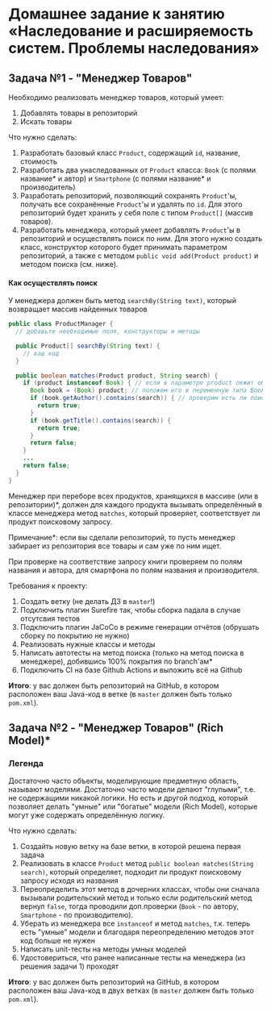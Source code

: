 # Домашнее задание к занятию «Наследование и расширяемость систем. Проблемы наследования»
## Задача №1 - "Менеджер Товаров"
Необходимо реализовать менеджер товаров, который умеет:
1. Добавлять товары в репозиторий
1. Искать товары

Что нужно сделать:
1. Разработать базовый класс `Product`, содержащий `id`, название, стоимость
1. Разработать два унаследованных от `Product` класса: `Book` (с полями название* и автор) и `Smartphone` (с полями название* и производитель)
1. Разработать репозиторий, позволяющий сохранять `Product`'ы, получать все сохранённые `Product`'ы и удалять по `id`. Для этого репозиторий будет хранить у себя поле с типом `Product[]` (массив товаров).
1. Разработать менеджера, который умеет добавлять `Product`'ы в репозиторий и осуществлять поиск по ним. Для этого нужно создать класс, конструктор которого будет принимать параметром репозиторий, а также с методом `publiс void add(Product product)` и методом поиска (см. ниже).

#### Как осуществлять поиск
У менеджера должен быть метод `searchBy(String text)`, который возвращает массив найденных товаров 

```java
public class ProductManager {
  // добавьте необходимые поля, конструкторы и методы

  public Product[] searchBy(String text) {
    // ваш код
  }

  public boolean matches(Product product, String search) {
    if (product instanceof Book) { // если в параметре product лежит объект класса Book
      Book book = (Book) product; // положем его в переменную типа Book чтобы пользоваться методами класса Book
      if (book.getAuthor().contains(search)) { // проверим есть ли поисковое слово в данных об авторе
        return true;
      }
      if (book.getTitle().contains(search)) {
        return true;
      }
      return false;
    }
    ...
    return false;
  }
}
```

Менеджер при переборе всех продуктов, хранящихся в массиве (или в репозитории)*, должен для каждого продукта вызывать определённый в классе менеджера метод `matches`, который проверяет, соответствует ли продукт поисковому запросу.

Примечание*: если вы сделали репозиторий, то пусть менеджер забирает из репозитория все товары и сам уже по ним ищет.

При проверке на соответствие запросу книги проверяем по полям названия и автора, для смартфона по полям названия и производителя.

Требования к проекту:
1. Создать ветку (не делать ДЗ в `master`!)
1. Подключить плагин Surefire так, чтобы сборка падала в случае отсутсвия тестов
1. Подключить плагин JaCoCo в режиме генерации отчётов (обрушать сборку по покрытию не нужно)
1. Реализовать нужные классы и методы
1. Написать автотесты на метод поиска (только на метод поиска в менеджере), добившись 100% покрытия по branch'ам* 
1. Подключить CI на базе Github Actions и выложить всё на Github

**Итого**: у вас должен быть репозиторий на GitHub, в котором расположен ваш Java-код в ветке (в `master` должен быть только `pom.xml`).

## Задача №2 - "Менеджер Товаров" (Rich Model)*

### Легенда
Достаточно часто объекты, моделирующие предметную область, называют моделями. Достаточно часто модели делают "глупыми", т.е. не содержащими никакой логики. Но есть и другой подход, который позволяет делать "умные" или "богатые" модели (Rich Model), которые могут уже содержать определённую логику.

Что нужно сделать:
1. Создайть новую ветку на базе ветки, в которой решена первая задача
1. Реализовать в классе `Product` метод `public boolean matches(String search)`, который определяет, подходит ли продукт поисковому запросу исходя из названия
1. Переопределить этот метод в дочерних классах, чтобы они сначала вызывали родительский метод и только если родительский метод вернул `false`, тогда проводили доп.проверки (`Book` - по автору, `Smartphone` - по производителю).
1. Уберать из менеджера все `instanceof` и метод `matches`, т.к. теперь есть "умные" модели и благодаря переопределению методов этот код больше не нужен
1. Написать unit-тесты на методы умных моделей 
1. Удостовериться, что ранее написанные тесты на менеджера (из решения задачи 1) проходят
 
**Итого**: у вас должен быть репозиторий на GitHub, в котором расположен ваш Java-код в двух ветках (в `master` должен быть только `pom.xml`).

